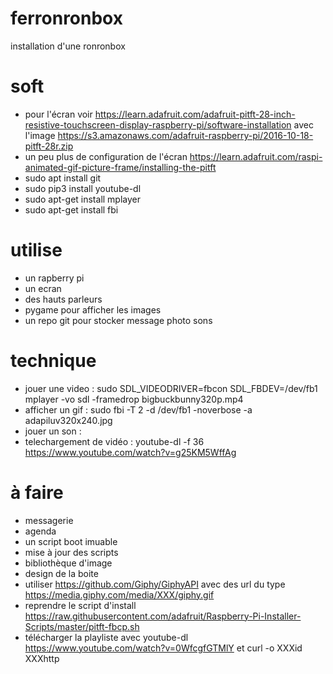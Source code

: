 # ferronronbox

installation d'une ronronbox
# soft
 - pour l'écran voir https://learn.adafruit.com/adafruit-pitft-28-inch-resistive-touchscreen-display-raspberry-pi/software-installation avec l'image https://s3.amazonaws.com/adafruit-raspberry-pi/2016-10-18-pitft-28r.zip
 - un peu plus de configuration de l'écran https://learn.adafruit.com/raspi-animated-gif-picture-frame/installing-the-pitft
 - sudo apt install git
 - sudo pip3 install youtube-dl
 - sudo apt-get install mplayer
 - sudo apt-get install fbi

# utilise
 - un rapberry pi
 - un ecran
 - des hauts parleurs
 - pygame pour afficher les images
 - un repo git pour stocker message photo sons

# technique
 - jouer une video : sudo SDL_VIDEODRIVER=fbcon SDL_FBDEV=/dev/fb1 mplayer -vo sdl -framedrop bigbuckbunny320p.mp4
 - afficher un gif : sudo fbi -T 2 -d /dev/fb1 -noverbose -a adapiluv320x240.jpg
 - jouer un son :
 - telechargement de vidéo : youtube-dl -f 36 https://www.youtube.com/watch?v=g25KM5WffAg
 
# à faire
 - messagerie
 - agenda
 - un script boot imuable
 - mise à jour des scripts
 - bibliothèque d'image
 - design de la boite
 - utiliser https://github.com/Giphy/GiphyAPI avec des url du type https://media.giphy.com/media/XXX/giphy.gif
 - reprendre le script d'install https://raw.githubusercontent.com/adafruit/Raspberry-Pi-Installer-Scripts/master/pitft-fbcp.sh
 - télécharger la playliste avec youtube-dl https://www.youtube.com/watch?v=0WfcgfGTMlY et curl -o XXXid XXXhttp
 
